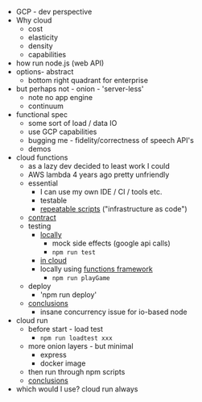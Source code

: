 * GCP - dev perspective
* Why cloud
  * cost
  * elasticity
  * density
  * capabilities
* how run node.js (web API)
* options- abstract
  * bottom right quadrant for enterprise
* but perhaps not - onion - 'server-less'  
  * note no app engine
  * continuum
* functional spec
  * some sort of load / data IO
  * use GCP capabilities
  * bugging me - fidelity/correctness of speech API's  
  * demos
* cloud functions
  * as a lazy dev decided to least work I could 
  * AWS lambda 4 years ago pretty unfriendly
  * essential
    * I can use my own IDE / CI / tools etc.
    * testable  
    * [repeatable scripts](./setup.md) ("infrastructure as code")
  * [contract](https://cloud.google.com/functions/docs/quickstart-nodejs)
  * testing  
    * [locally](https://github.com/numical/whispers/blob/04_audio_to_text/src/whisper.js)
      * mock side effects (google api calls)
      * `npm run test`  
    * [in cloud](https://console.cloud.google.com/functions/details/europe-west1/playGame?project=numical-whispers&tab=testing)
    * locally using [functions framework](https://cloud.google.com/functions/docs/functions-framework)
      * `npm run playGame`
  * deploy
    * 'npm run deploy'
  * [conclusions](./CloudFunctions.md)  
    * insane concurrency issue for io-based node
* cloud run
  * before start - load test
    * `npm run loadtest xxx`
  * more onion layers - but minimal
    * express
    * docker image
  * then run through npm scripts
  * [conclusions](./CloudRun.md)
* which would I use? cloud run always